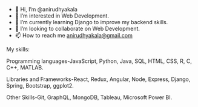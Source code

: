 - 👋 Hi, I’m @anirudhyakala
- 👀 I’m interested in Web Development.
- 🌱 I’m currently learning Django to improve my backend skills.
- 💞️ I’m looking to collaborate on Web Development.
- 📫 How to reach me anirudhyakala@gmail.com

My skills:

Programming languages-JavaScript, Python, Java, SQL, HTML, CSS, R, C, C++, MATLAB.

Libraries and Frameworks-React, Redux, Angular, Node, Express, Django, Spring, Bootstrap, ggplot2.

Other Skills-Git, GraphQL, MongoDB, Tableau, Microsoft Power BI.

<!---
yakalaanirudh/yakalaanirudh is a ✨ special ✨ repository because its `README.md` (this file) appears on your GitHub profile.
You can click the Preview link to take a look at your changes.
--->
